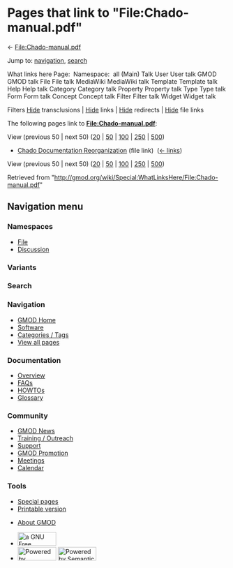<div id="mw-page-base" class="noprint">

</div>

<div id="mw-head-base" class="noprint">

</div>

<div id="content" class="mw-body" role="main">

<span id="top"></span>

<div id="mw-js-message" style="display:none;">

</div>



# <span dir="auto">Pages that link to "File:Chado-manual.pdf"</span>

<div id="bodyContent">

<div id="contentSub">

←
[File:Chado-manual.pdf](/wiki/File:Chado-manual.pdf "File:Chado-manual.pdf")

</div>

<div id="jump-to-nav" class="mw-jump">

Jump to: [navigation](#mw-navigation), [search](#p-search)

</div>

<div id="mw-content-text">

What links here Page:  Namespace:  all (Main) Talk User User talk GMOD
GMOD talk File File talk MediaWiki MediaWiki talk Template Template talk
Help Help talk Category Category talk Property Property talk Type Type
talk Form Form talk Concept Concept talk Filter Filter talk Widget
Widget talk

Filters
[Hide](/mediawiki/index.php?title=Special:WhatLinksHere/File:Chado-manual.pdf&hidetrans=1 "Special:WhatLinksHere/File:Chado-manual.pdf")
transclusions \|
[Hide](/mediawiki/index.php?title=Special:WhatLinksHere/File:Chado-manual.pdf&hidelinks=1 "Special:WhatLinksHere/File:Chado-manual.pdf")
links \|
[Hide](/mediawiki/index.php?title=Special:WhatLinksHere/File:Chado-manual.pdf&hideredirs=1 "Special:WhatLinksHere/File:Chado-manual.pdf")
redirects \|
[Hide](/mediawiki/index.php?title=Special:WhatLinksHere/File:Chado-manual.pdf&hideimages=1 "Special:WhatLinksHere/File:Chado-manual.pdf")
file links

The following pages link to
**[File:Chado-manual.pdf](/wiki/File:Chado-manual.pdf "File:Chado-manual.pdf")**:

View (previous 50 \| next 50)
([20](/mediawiki/index.php?title=Special:WhatLinksHere/File:Chado-manual.pdf&limit=20 "Special:WhatLinksHere/File:Chado-manual.pdf")
\|
[50](/mediawiki/index.php?title=Special:WhatLinksHere/File:Chado-manual.pdf&limit=50 "Special:WhatLinksHere/File:Chado-manual.pdf")
\|
[100](/mediawiki/index.php?title=Special:WhatLinksHere/File:Chado-manual.pdf&limit=100 "Special:WhatLinksHere/File:Chado-manual.pdf")
\|
[250](/mediawiki/index.php?title=Special:WhatLinksHere/File:Chado-manual.pdf&limit=250 "Special:WhatLinksHere/File:Chado-manual.pdf")
\|
[500](/mediawiki/index.php?title=Special:WhatLinksHere/File:Chado-manual.pdf&limit=500 "Special:WhatLinksHere/File:Chado-manual.pdf"))

- [Chado Documentation
  Reorganization](/wiki/Chado_Documentation_Reorganization "Chado Documentation Reorganization")
  (file link) ‎ <span class="mw-whatlinkshere-tools">([←
  links](/mediawiki/index.php?title=Special:WhatLinksHere&target=Chado+Documentation+Reorganization "Special:WhatLinksHere"))</span>

View (previous 50 \| next 50)
([20](/mediawiki/index.php?title=Special:WhatLinksHere/File:Chado-manual.pdf&limit=20 "Special:WhatLinksHere/File:Chado-manual.pdf")
\|
[50](/mediawiki/index.php?title=Special:WhatLinksHere/File:Chado-manual.pdf&limit=50 "Special:WhatLinksHere/File:Chado-manual.pdf")
\|
[100](/mediawiki/index.php?title=Special:WhatLinksHere/File:Chado-manual.pdf&limit=100 "Special:WhatLinksHere/File:Chado-manual.pdf")
\|
[250](/mediawiki/index.php?title=Special:WhatLinksHere/File:Chado-manual.pdf&limit=250 "Special:WhatLinksHere/File:Chado-manual.pdf")
\|
[500](/mediawiki/index.php?title=Special:WhatLinksHere/File:Chado-manual.pdf&limit=500 "Special:WhatLinksHere/File:Chado-manual.pdf"))

</div>

<div class="printfooter">

Retrieved from
"<http://gmod.org/wiki/Special:WhatLinksHere/File:Chado-manual.pdf>"

</div>

<div id="catlinks" class="catlinks catlinks-allhidden">

</div>

<div class="visualClear">

</div>

</div>

</div>

<div id="mw-navigation">

## Navigation menu

<div id="mw-head">



<div id="left-navigation">

<div id="p-namespaces" class="vectorTabs" role="navigation"
aria-labelledby="p-namespaces-label">

### Namespaces

- <span id="ca-nstab-image"><a href="/wiki/File:Chado-manual.pdf" accesskey="c"
  title="View the file page [c]">File</a></span>
- <span id="ca-talk"><a
  href="/mediawiki/index.php?title=File_talk:Chado-manual.pdf&amp;action=edit&amp;redlink=1"
  accesskey="t"
  title="Discussion about the content page [t]">Discussion</a></span>

</div>

<div id="p-variants" class="vectorMenu emptyPortlet" role="navigation"
aria-labelledby="p-variants-label">

### 

### Variants[](#)

<div class="menu">

</div>

</div>

</div>

<div id="right-navigation">





</div>

<div id="p-search" role="search">

### Search

<div id="simpleSearch">

</div>

</div>

</div>

</div>

<div id="mw-panel">

<div id="p-logo" role="banner">

<a href="/wiki/Main_Page"
style="background-image: url(http://gmod.org/images/GMOD-cogs.png);"
title="Visit the main page"></a>

</div>

<div id="p-Navigation" class="portal" role="navigation"
aria-labelledby="p-Navigation-label">

### Navigation

<div class="body">

- <span id="n-GMOD-Home">[GMOD Home](/wiki/Main_Page)</span>
- <span id="n-Software">[Software](/wiki/GMOD_Components)</span>
- <span id="n-Categories-.2F-Tags">[Categories /
  Tags](/wiki/Categories)</span>
- <span id="n-View-all-pages">[View all
  pages](/wiki/Special:AllPages)</span>

</div>

</div>

<div id="p-Documentation" class="portal" role="navigation"
aria-labelledby="p-Documentation-label">

### Documentation

<div class="body">

- <span id="n-Overview">[Overview](/wiki/Overview)</span>
- <span id="n-FAQs">[FAQs](/wiki/Category:FAQ)</span>
- <span id="n-HOWTOs">[HOWTOs](/wiki/Category:HOWTO)</span>
- <span id="n-Glossary">[Glossary](/wiki/Glossary)</span>

</div>

</div>

<div id="p-Community" class="portal" role="navigation"
aria-labelledby="p-Community-label">

### Community

<div class="body">

- <span id="n-GMOD-News">[GMOD News](/wiki/GMOD_News)</span>
- <span id="n-Training-.2F-Outreach">[Training /
  Outreach](/wiki/Training_and_Outreach)</span>
- <span id="n-Support">[Support](/wiki/Support)</span>
- <span id="n-GMOD-Promotion">[GMOD
  Promotion](/wiki/GMOD_Promotion)</span>
- <span id="n-Meetings">[Meetings](/wiki/Meetings)</span>
- <span id="n-Calendar">[Calendar](/wiki/Calendar)</span>

</div>

</div>

<div id="p-tb" class="portal" role="navigation"
aria-labelledby="p-tb-label">

### Tools

<div class="body">

- <span id="t-specialpages"><a href="/wiki/Special:SpecialPages" accesskey="q"
  title="A list of all special pages [q]">Special pages</a></span>
- <span id="t-print"><a
  href="/mediawiki/index.php?title=Special:WhatLinksHere/File:Chado-manual.pdf&amp;printable=yes"
  rel="alternate" accesskey="p"
  title="Printable version of this page [p]">Printable version</a></span>

</div>

</div>

</div>

</div>

<div id="footer" role="contentinfo">

- <span id="footer-places-about">[About
  GMOD](/wiki/GMOD:About "GMOD:About")</span>

<!-- -->

- <span id="footer-copyrightico">[<img src="http://www.gnu.org/graphics/gfdl-logo-small.png" width="88"
  height="31" alt="a GNU Free Documentation License" />](http://www.gnu.org/licenses/fdl-1.3.html)</span>
- <span id="footer-poweredbyico">[<img src="/mediawiki/skins/common/images/poweredby_mediawiki_88x31.png"
  width="88" height="31" alt="Powered by MediaWiki" />](//www.mediawiki.org/)
  [<img
  src="/mediawiki/extensions/SemanticMediaWiki/includes/../resources/images/smw_button.png"
  width="88" height="31" alt="Powered by Semantic MediaWiki" />](https://www.semantic-mediawiki.org/wiki/Semantic_MediaWiki)</span>

<div style="clear:both">

</div>

</div>
